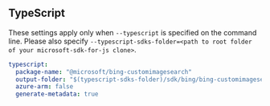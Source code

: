 ## TypeScript

These settings apply only when `--typescript` is specified on the command line.
Please also specify `--typescript-sdks-folder=<path to root folder of your microsoft-sdk-for-js clone>`.

``` yaml $(typescript)
typescript:
  package-name: "@microsoft/bing-customimagesearch"
  output-folder: "$(typescript-sdks-folder)/sdk/bing/bing-customimagesearch"
  azure-arm: false
  generate-metadata: true
```
